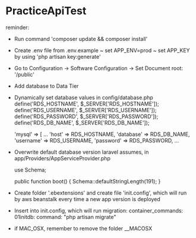 # PracticeApiTest
reminder: 
- Run command 'composer update && composer install'
- Create .env file from .env.example
  ~ set APP_ENV=prod
  ~ set APP_KEY by using 'php artisan key:generate'
- Go to Configuration -> Software Configuration -> Set Document root: '/public'

- Add database to Data Tier

- Dynamically set database values in config/database.php
	define('RDS_HOSTNAME', $_SERVER['RDS_HOSTNAME']);
	define('RDS_USERNAME', $_SERVER['RDS_USERNAME']);
	define('RDS_PASSWORD', $_SERVER['RDS_PASSWORD']);
	define('RDS_DB_NAME', $_SERVER['RDS_DB_NAME']);

	'mysql' => [
		...
		'host' => RDS_HOSTNAME,
		'database' => RDS_DB_NAME,
		'username' => RDS_USERNAME,
		'password' => RDS_PASSWORD,
		...

- Overwrite default database version laravel assumes,
  in app/Providers/AppServiceProvider.php
	
	use Schema;
 
	public function boot()
	{
		Schema::defaultStringLength(191);
	}
	
- Create folder '.ebextensions' and create file 'init.config', 
  which will run by aws beanstalk every time a new app version is deployed
- Insert into init.config, which will run migration:
  container_commands:
    01initdb:
		command: "php artisan migrate"

- if MAC_OSX, remember to remove the folder __MACOSX
